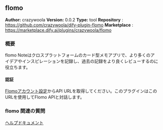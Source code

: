## flomo

**Author:** crazywoola
**Version:** 0.0.2
**Type:** tool
**Repository** : https://github.com/crazywoola/dify-plugin-flomo
**Marketplace** : https://marketplace.dify.ai/plugins/crazywoola/flomo

### 概要

flomo Noteはクロスプラットフォームのカード型メモアプリで、より多くのアイデアやインスピレーションを記録し、過去の記録をより良くレビューするのに役立ちます。

#### 認証

[Flomoアカウント設定](https://v.flomoapp.com/mine?source=incoming_webhook)からAPI URLを取得してください。このプラグインはこのURLを使用してFlomo APIと対話します。

### flomo 関連の質問

[ヘルプドキュメント](https://help.flomoapp.com/)
